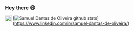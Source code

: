 ### Hey there 😄

<!--
**sapoel/sapoel** is a ✨ _special_ ✨ repository because its `README.md` (this file) appears on your GitHub profile.

Here are some ideas to get you started:

- 🔭 I’m currently working on ...
- 🌱 I’m currently learning ...
- 👯 I’m looking to collaborate on ...
- 🤔 I’m looking for help with ...
- 💬 Ask me about ...
- 📫 How to reach me: ...
- 😄 Pronouns: ...
- ⚡ Fun fact: ...
-->
<a href="https://www.linkedin.com/in/samuel-dantas-de-oliveira/">
  <img align="left" alt="LinkedIN" width="22px" src="https://cdn.jsdelivr.net/npm/simple-icons@v3/icons/linkedin.svg" />
</a>

[![Samuel Dantas de Oliveira github stats](https://github-readme-stats.vercel.app/api?username=samueldantasoliveira&count_private=true&show_icons=true)]
(https://www.linkedin.com/in/samuel-dantas-de-oliveira/)
